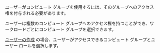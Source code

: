 ユーザーがコンピュート グループを使用するには、そのグループへのアクセス権を付与される必要があります。

ユーザーは複数のコンピュート グループへのアクセス権を持つことができ、ワークロードごとにコンピュート グループを選択できます。

[ユーザーの作成](wxe1659392685092.md) の場合、ユーザーがアクセスできるコンピュート グループとユーザー ロールを選択します。

